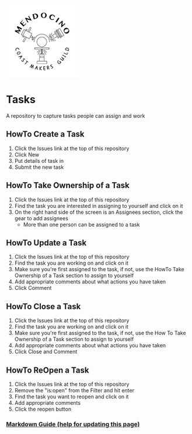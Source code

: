 ![Mendocino Coast Makers Guild](https://raw.githubusercontent.com/mendomakers/mendomakers.github.io/master/images/MCMG_200x200.png)

# Tasks
A repository to capture tasks people can assign and work

## HowTo Create a Task
1. Click the Issues link at the top of this repository
2. Click New
3. Put details of task in
4. Submit the new task

## HowTo Take Ownership of a Task
1. Click the Issues link at the top of this repository
2. Find the task you are interested in assigning to yourself and click on it
3. On the right hand side of the screen is an Assignees section, click the gear to add assignees
   * More than one person can be assigned to a task
   
## HowTo Update a Task
1. Click the Issues link at the top of this repository
2. Find the task you are working on and click on it
3. Make sure you're first assigned to the task, if not, use the HowTo Take Ownership of a Task section to assign to yourself
4. Add appropriate comments about what actions you have taken
5. Click Comment

## HowTo Close a Task
1. Click the Issues link at the top of this repository
2. Find the task you are working on and click on it
3. Make sure you're first assigned to the task, if not, use the How To Take Ownership of a Task section to assign to yourself
4. Add appropriate comments about what actions you have taken
5. Click Close and Comment

## HowTo ReOpen a Task
1. Click the Issues link at the top of this repository
2. Remove the "is:open" from the Filter and hit enter 
3. Find the task you want to reopen and click on it
4. Add appropriate comments
5. Click the reopen button

### [Markdown Guide (help for updating this page)](https://guides.github.com/features/mastering-markdown/)
